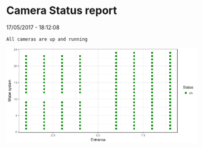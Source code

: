 Camera Status report
================
17/05/2017 - 18:12:08

    All cameras are up and running

![](camreport_files/figure-markdown_github/unnamed-chunk-2-1.png)
